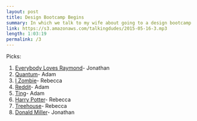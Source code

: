 ```yaml
---
layout: post
title: Design Bootcamp Begins
summary: In which we talk to my wife about going to a design bootcamp
link: https://s3.amazonaws.com/talkingdudes/2015-05-16-3.mp3
length: 1:03:19
permalink: /3
---
```


Picks:

1. [Everybody Loves Raymond](http://en.wikipedia.org/wiki/Everybody_Loves_Raymond)- Jonathan
1. [Quantum](http://www.amazon.com/Passport-Game-Studios-BAN196528-Quantum/dp/B00GXZUUEM)- Adam
1. [I Zombie](http://www.imdb.com/title/tt3501584/)- Rebecca
1. [Reddit](http://www.reddit.com/)- Adam
1. [Ting](https://ting.com/)- Adam
1. [Harry Potter](http://en.wikipedia.org/wiki/Harry_Potter)- Rebecca
1. [Treehouse](https://teamtreehouse.com)- Rebecca
1. [Donald Miller](http://en.wikipedia.org/wiki/Donald_Miller_(author))- Jonathan
